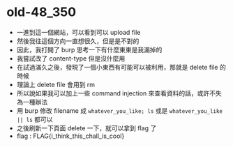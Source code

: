# old-48_350

* 一進到這一個網站，可以看到可以 upload file
* 然後我往這個方向一直想很久，但是是不對的
* 因此，我打開了 burp 思考一下有什麼東東是我漏掉的
* 我嘗試改了 content-type 但是沒什麼用
* 在試過滿久之後，發現了一個小東西有可能可以被利用，那就是 delete file 的時候
* 理論上 delete file 會用到 rm
* 所以說如果我可以加上一些 command injection 來查看資料的話，或許不失為一種辦法
* 用 burp 修改 filename 成 `whatever_you_like; ls` 或是 `whatever_you_like || ls` 都可以
* 之後刷新一下頁面 delete 一下，就可以拿到 flag 了
* flag : FLAG{i_think_this_chall_is_cool}
